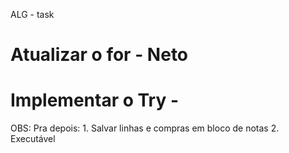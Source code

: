 A L G - task 
# Atualizar o for - Neto
# Implementar o Try -


OBS: Pra depois:
     1. Salvar linhas e compras em bloco de notas
     2. Executável  
